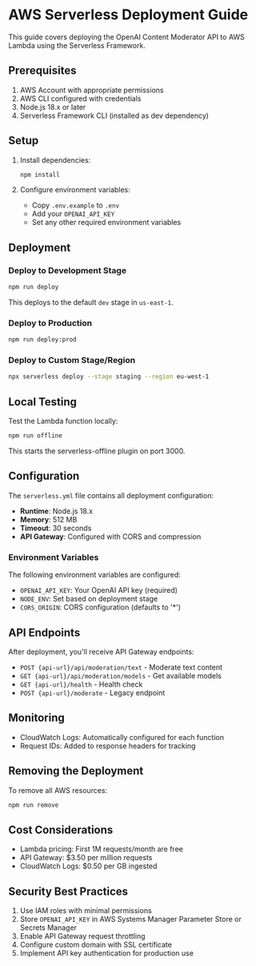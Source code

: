 # AWS Serverless Deployment Guide

This guide covers deploying the OpenAI Content Moderator API to AWS Lambda using the Serverless Framework.

## Prerequisites

1. AWS Account with appropriate permissions
2. AWS CLI configured with credentials
3. Node.js 18.x or later
4. Serverless Framework CLI (installed as dev dependency)

## Setup

1. Install dependencies:
   ```bash
   npm install
   ```

2. Configure environment variables:
   - Copy `.env.example` to `.env`
   - Add your `OPENAI_API_KEY`
   - Set any other required environment variables

## Deployment

### Deploy to Development Stage

```bash
npm run deploy
```

This deploys to the default `dev` stage in `us-east-1`.

### Deploy to Production

```bash
npm run deploy:prod
```

### Deploy to Custom Stage/Region

```bash
npx serverless deploy --stage staging --region eu-west-1
```

## Local Testing

Test the Lambda function locally:

```bash
npm run offline
```

This starts the serverless-offline plugin on port 3000.

## Configuration

The `serverless.yml` file contains all deployment configuration:

- **Runtime**: Node.js 18.x
- **Memory**: 512 MB
- **Timeout**: 30 seconds
- **API Gateway**: Configured with CORS and compression

### Environment Variables

The following environment variables are configured:
- `OPENAI_API_KEY`: Your OpenAI API key (required)
- `NODE_ENV`: Set based on deployment stage
- `CORS_ORIGIN`: CORS configuration (defaults to '*')

## API Endpoints

After deployment, you'll receive API Gateway endpoints:

- `POST {api-url}/api/moderation/text` - Moderate text content
- `GET {api-url}/api/moderation/models` - Get available models
- `GET {api-url}/health` - Health check
- `POST {api-url}/moderate` - Legacy endpoint

## Monitoring

- CloudWatch Logs: Automatically configured for each function
- Request IDs: Added to response headers for tracking

## Removing the Deployment

To remove all AWS resources:

```bash
npm run remove
```

## Cost Considerations

- Lambda pricing: First 1M requests/month are free
- API Gateway: $3.50 per million requests
- CloudWatch Logs: $0.50 per GB ingested

## Security Best Practices

1. Use IAM roles with minimal permissions
2. Store `OPENAI_API_KEY` in AWS Systems Manager Parameter Store or Secrets Manager
3. Enable API Gateway request throttling
4. Configure custom domain with SSL certificate
5. Implement API key authentication for production use